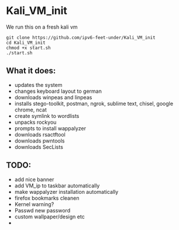 # Kali_VM_init
We run this on a fresh kali vm
```
git clone https://github.com/ipv6-feet-under/Kali_VM_init
cd Kali_VM_init
chmod +x start.sh
./start.sh
```

## What it does:

* updates the system
* changes keyboard layout to german
* downloads winpeas and linpeas
* installs stego-toolkit, postman, ngrok, sublime text, chisel, google chrome, ncat
* create symlink to wordlists
* unpacks rockyou
* prompts to install wappalyzer
* downloads rsactftool
* downloads pwntools
* downloads SecLists


## TODO:

* add nice banner
* add VM_ip  to taskbar automatically
* make wappalyzer installation automatically
* firefox bookmarks cleanen
* Kernel warning? 
* Passwd new password
* custom wallpaper/design etc
* 